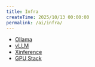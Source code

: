 ```yaml
---
title: Infra
createTime: 2025/10/13 00:00:00
permalink: /ai/infra/
---
```


- [Ollama](ollama.md)
- [vLLM](vllm.md)
- [Xinference](xinference.md)
- [GPU Stack](gpu-stack.md)
